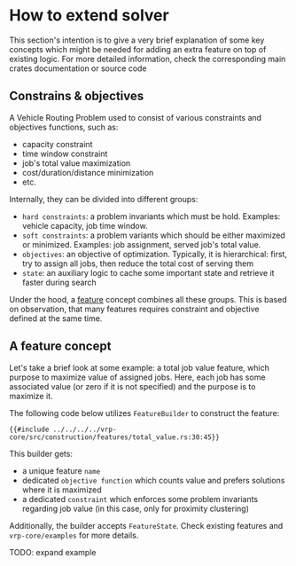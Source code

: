 # How to extend solver

This section's intention is to give a very brief explanation of some key concepts which might be needed for adding an extra
feature on top of existing logic. For more detailed information, check the corresponding main crates documentation or
source code

## Constrains & objectives

A Vehicle Routing Problem used to consist of various constraints and objectives functions, such as:
* capacity constraint
* time window constraint
* job's total value maximization
* cost/duration/distance minimization
* etc.

Internally, they can be divided into different groups:
- `hard constraints`: a problem invariants which must be hold. Examples: vehicle capacity, job time window.
- `soft constraints`: a problem variants which should be either maximized or minimized. Examples: job assignment, served job's total value.
- `objectives`: an objective of optimization. Typically, it is hierarchical: first, try to assign all jobs, then reduce the total cost of serving them
- `state`: an auxiliary logic to cache some important state and retrieve it faster during search


Under the hood, a [feature](https://docs.rs/vrp-core/latest/vrp_core/models/struct.Feature.html) concept combines all these groups.
This is based on observation, that many features requires constraint and objective defined at the same time.

## A feature concept

Let's take a brief look at some example: a total job value feature, which purpose to maximize value of assigned jobs.
Here, each job has some associated value (or zero if it is not specified) and the purpose is to maximize it.

The following code below utilizes `FeatureBuilder` to construct the feature:

```rust,no_run,noplayground
{{#include ../../../../vrp-core/src/construction/features/total_value.rs:30:45}}
```

This builder gets:
- a unique feature `name`
- dedicated `objective function` which counts value and prefers solutions where it is maximized
- a dedicated `constraint` which enforces some problem invariants regarding job value (in this case, only for proximity clustering)

Additionally, the builder accepts `FeatureState`. Check existing features and `vrp-core/examples` for more details.

TODO: expand example